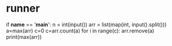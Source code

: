 # runner
if __name__ == '__main__':
    n = int(input())
    arr = list(map(int, input().split()))
    a=max(arr)
    c=0
    c=arr.count(a)
    for i in range(c):
        arr.remove(a)
    print(max(arr))
    
